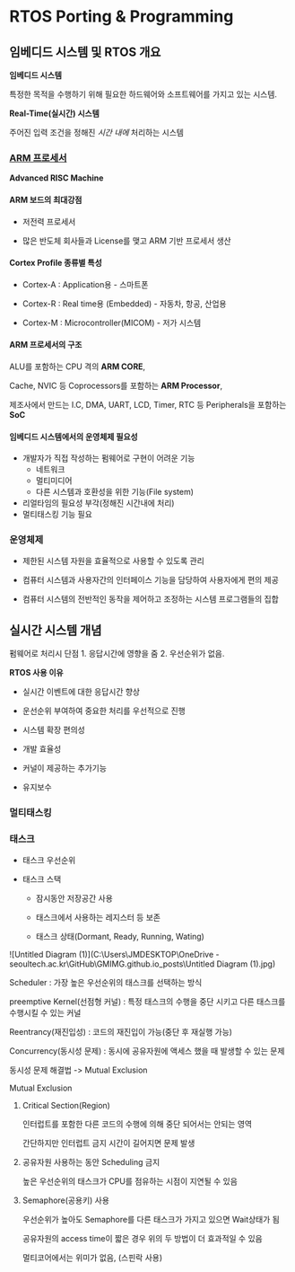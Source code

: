 # RTOS Porting & Programming



## 임베디드 시스템 및 RTOS 개요

**임베디드 시스템**

특정한 목적을 수행하기 위해 필요한 하드웨어와 소프트웨어를 가지고 있는 시스템.

**Real-Time(실시간) 시스템**

주어진 입력 조건을 정해진 *시간 내에* 처리하는 시스템



### [ARM 프로세서](https://ko.wikipedia.org/wiki/ARM_%EC%95%84%ED%82%A4%ED%85%8D%EC%B2%98)

**Advanced RISC Machine**

#### ARM 보드의 최대강점

- 저전력 프로세서

- 많은 반도체 회사들과 License를 맺고 ARM 기반 프로세서 생산



#### Cortex Profile 종류별 특성

- Cortex-A : Application용 - 스마트폰

- Cortex-R : Real time용 (Embedded) - 자동차, 항공, 산업용

- Cortex-M : Microcontroller(MICOM) - 저가 시스템



#### ARM 프로세서의 구조

ALU를 포함하는 CPU 격의 **ARM CORE**,

Cache, NVIC 등 Coprocessors를 포함하는 **ARM Processor**,

제조사에서 만드는 I.C, DMA, UART, LCD, Timer, RTC 등 Peripherals을 포함하는 **SoC**



#### 임베디드 시스템에서의 운영체제 필요성

- 개발자가 직접 작성하는 펌웨어로 구현이 어려운 기능
  - 네트워크
  - 멀티미디어
  - 다른 시스템과 호환성을 위한 기능(File system)
- 리얼타임의 필요성 부각(정해진 시간내에 처리)
- 멀티태스킹 기능 필요





### 운영체제

- 제한된 시스템 자원을 효율적으로 사용할 수 있도록 관리

- 컴퓨터 시스템과 사용자간의 인터페이스 기능을 담당하여 사용자에게 편의 제공

- 컴퓨터 시스템의 전반적인 동작을 제어하고 조정하는 시스템 프로그램들의 집합



## 실시간 시스템 개념

펌웨어로 처리시 단점 1. 응답시간에 영향을 줌 2. 우선순위가 없음.

**RTOS 사용 이유**

- 실시간 이벤트에 대한 응답시간 향상

- 운선순위 부여하여 중요한 처리를 우선적으로 진행
- 시스템 확장 편의성
- 개발 효율성
- 커널이 제공하는 추가기능
- 유지보수



### 멀티태스킹

### 태스크

- 태스크 우선순위

- 태스크 스택

  - 잠시동안 저장공간 사용

  - 태스크에서 사용하는 레지스터 등 보존

  - 태스크 상태(Dormant, Ready, Running, Wating)

![Untitled Diagram (1)](C:\Users\JMDESKTOP\OneDrive - seoultech.ac.kr\GitHub\GMIMG.github.io\_posts\Untitled Diagram (1).jpg)





Scheduler : 가장 높은 우선순위의 태스크를 선택하는 방식



preemptive Kernel(선점형 커널) : 특정 태스크의 수행을 중단 시키고 다른 태스크를 수행시킬 수 있는 커널

Reentrancy(재진입성) : 코드의 재진입이 가능(중단 후 재실행 가능)







Concurrency(동시성 문제) : 동시에 공유자원에 액세스 했을 때 발생할 수 있는 문제



동시성 문제 해결법 -> Mutual Exclusion

Mutual Exclusion

1. Critical Section(Region)

   인터럽트를 포함한 다른 코드의 수행에 의해 중단 되어서는 안되는 영역

   간단하지만 인터럽트 금지 시간이 길어지면 문제 발생

2. 공유자원 사용하는 동안 Scheduling 금지

   높은 우선순위의 태스크가 CPU를 점유하는 시점이 지연될 수 있음

3. Semaphore(공용키) 사용

   우선순위가 높아도 Semaphore를 다른 태스크가 가지고 있으면 Wait상태가 됨

   공유자원의 access time이 짧은 경우 위의 두 방법이 더 효과적일 수 있음

   멀티코어에서는 위미가 없음, (스핀락 사용)

